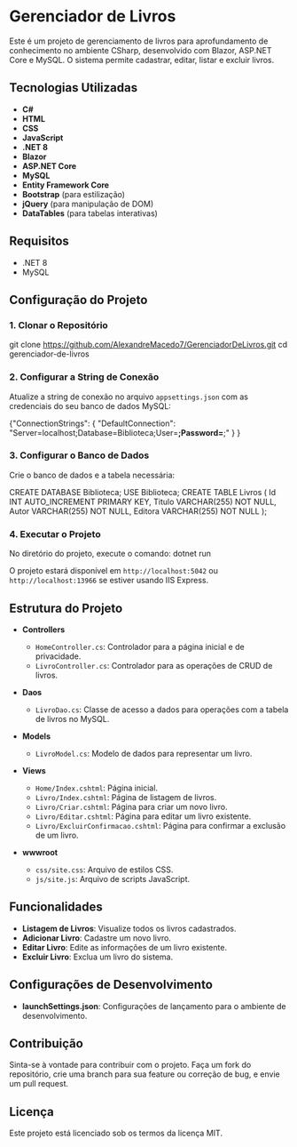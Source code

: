 # Gerenciador de Livros

Este é um projeto de gerenciamento de livros para aprofundamento de conhecimento no ambiente CSharp, desenvolvido com Blazor, ASP.NET Core e MySQL. O sistema permite cadastrar, editar, listar e excluir livros.

## Tecnologias Utilizadas

- **C#**
- **HTML**
- **CSS**
- **JavaScript**
- **.NET 8**
- **Blazor**
- **ASP.NET Core**
- **MySQL**
- **Entity Framework Core**
- **Bootstrap** (para estilização)
- **jQuery** (para manipulação de DOM)
- **DataTables** (para tabelas interativas)

## Requisitos

- .NET 8
- MySQL

## Configuração do Projeto

### 1. Clonar o Repositório
git clone https://github.com/AlexandreMacedo7/GerenciadorDeLivros.git cd gerenciador-de-livros

### 2. Configurar a String de Conexão

Atualize a string de conexão no arquivo `appsettings.json` com as credenciais do seu banco de dados MySQL:

{"ConnectionStrings": { "DefaultConnection": "Server=localhost;Database=Biblioteca;User=****;Password=****;" } }

### 3. Configurar o Banco de Dados

Crie o banco de dados e a tabela necessária:

CREATE DATABASE Biblioteca; USE Biblioteca;
CREATE TABLE Livros ( Id INT AUTO_INCREMENT PRIMARY KEY, Titulo VARCHAR(255) NOT NULL, Autor VARCHAR(255) NOT NULL, Editora VARCHAR(255) NOT NULL );

### 4. Executar o Projeto

No diretório do projeto, execute o comando:
dotnet run

O projeto estará disponível em `http://localhost:5042` ou `http://localhost:13966` se estiver usando IIS Express.

## Estrutura do Projeto

- **Controllers**
  - `HomeController.cs`: Controlador para a página inicial e de privacidade.
  - `LivroController.cs`: Controlador para as operações de CRUD de livros.

- **Daos**
  - `LivroDao.cs`: Classe de acesso a dados para operações com a tabela de livros no MySQL.

- **Models**
  - `LivroModel.cs`: Modelo de dados para representar um livro.

- **Views**
  - `Home/Index.cshtml`: Página inicial.
  - `Livro/Index.cshtml`: Página de listagem de livros.
  - `Livro/Criar.cshtml`: Página para criar um novo livro.
  - `Livro/Editar.cshtml`: Página para editar um livro existente.
  - `Livro/ExcluirConfirmacao.cshtml`: Página para confirmar a exclusão de um livro.

- **wwwroot**
  - `css/site.css`: Arquivo de estilos CSS.
  - `js/site.js`: Arquivo de scripts JavaScript.

## Funcionalidades

- **Listagem de Livros**: Visualize todos os livros cadastrados.
- **Adicionar Livro**: Cadastre um novo livro.
- **Editar Livro**: Edite as informações de um livro existente.
- **Excluir Livro**: Exclua um livro do sistema.

## Configurações de Desenvolvimento

- **launchSettings.json**: Configurações de lançamento para o ambiente de desenvolvimento.

## Contribuição

Sinta-se à vontade para contribuir com o projeto. Faça um fork do repositório, crie uma branch para sua feature ou correção de bug, e envie um pull request.

## Licença

Este projeto está licenciado sob os termos da licença MIT.
